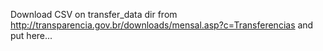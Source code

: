 Download CSV on transfer_data dir from http://transparencia.gov.br/downloads/mensal.asp?c=Transferencias and put here...
